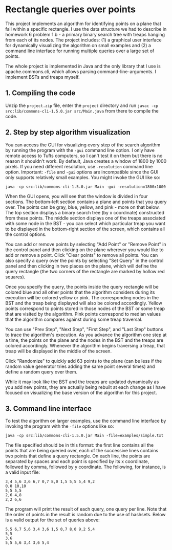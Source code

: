 # Rectangle queries over points

This project implements an algorithm for identifying points on a plane that
fall within a specific rectangle. I use the data structure we had to describe 
in homework 6 problem 1.b - a primary binary search tree with treaps hanging 
from each of its nodes. The project includes: (1) a graphical user interface
for dynamically visualizing the algorithm on small examples and (2) a command
line interface for running multiple queries over a large set of points.

The whole project is implemented in Java and the only library that I use is
apache.commons.cli, which allows parsing command-line-arguments. I implement
BSTs and treaps myself.

## 1. Compiling the code

Unzip the `project.zip` file, enter the `project` directory and run 
`javac -cp src:lib/commons-cli-1.5.0.jar src/Main.java` 
from there to compile the code. 

## 2. Step by step algorithm visualization

You can access the GUI for visualizing every step of the search algorithm by 
running the program with the `-gui` command line option. I only have remote
access to Tufts computers, so I can't test it on them but there is no reason
it shouldn't work. By default, Java creates a window of 1800 by 1000 pixels. 
If you need different resolution, use `-resolution` command line option. 
Important: `-file` and `-gui` options are incompatible since the GUI only 
supports relatively small examples. You might invoke the GUI like so: 

`java -cp src:lib/commons-cli-1.5.0.jar Main -gui -resolution=1800x1000`

When the GUI opens, you will see that the window is divided in four sections.
The bottom-left section contains a plane and points that you query over. 
The points can be gray, blue, yellow, and pink - more on that below. The
top section displays a binary search tree (by x coordinate) constructed from
these points. The middle section displays one of the treaps associated with
some node in the BST - you can select which particular treap you want to be
displayed in the bottom-right section of the screen, which contains all the
control options. 

You can add or remove points by selecting "Add Point" or "Remove Point" in
the control panel and then clicking on the plane wherever you would like to
add or remove a point. Click "Clear points" to remove all points. 
You can also specify a query over the points by selecting "Set Query" in the 
control panel and then clicking in two places on the plane, which will 
define the query rectangle (the two corners of the rectangle are marked by 
hollow red squares).

Once you specify the query, the points inside the query rectangle will be
colored blue and all other points that the algorithm considers during its 
execution will be colored yellow or pink. The corresponding nodes in the BST
and the treap being displayed will also be colored accordingly. Yellow points
correspond to points stored in those nodes of the BST or some treap that are
visited by the algorithm. Pink points correspond to median values that the 
algorithm compares against during some treap traversal.

You can use "Prev Step", "Next Step", "First Step", and "Last Step" buttons to
trace the algorithm's execution. As you advance the algorithm one step at a
time, the points on the plane and the nodes in the BST and the treaps are
colored accordingly. Whenever the algorithm begins traversing a treap, that 
treap will be displayed in the middle of the screen.

Click "Randomize" to quickly add 63 points to the plane (can be less if the
random value generator tries adding the same point several times) and define
a random query over them.

While it may look like the BST and the treaps are updated dynamically as you
add new points, they are actually being rebuilt at each change as I have
focused on visualizing the base version of the algorithm for this project.

## 3. Command line interface

To test the algorithm on larger examples, use the command line interface by
invoking the program with the `-file` options like so: 

`java -cp src:lib/commons-cli-1.5.0.jar Main -file=examples/simple.txt`

The file specified should be in this format: the first line contains all the
points that are being queried over, each of the successive lines contains two
points that define a query rectangle. On each line, the points are separated 
by spaces and each point is specified by its x coordinate, followed by comma,
followed by y coordinate. The following, for instance, is a valid input file:

```
3,4 5,6 3,6 6,7 0,7 8,0 1,5 5,5 5,4 9,2
0,0 10,10
5,5 5,5
2,6 4,8
2,2 6,6
```

The program will print the result of each query, one query per line. Note that
the order of points in the result is random due to the use of hashsets. Below
is a valid output for the set of queries above:

```
5,5 6,7 5,6 3,4 3,6 1,5 0,7 8,0 9,2 5,4
5,5
3,6
5,5 5,6 3,4 3,6 5,4
```